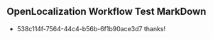 ## OpenLocalization Workflow Test MarkDown
* 538c114f-7564-44c4-b56b-6f1b90ace3d7 
thanks!<!--HONumber=Aug16_HO2-->